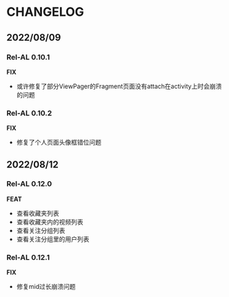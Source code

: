 # CHANGELOG
## 2022/08/09 
### Rel-AL 0.10.1
**FIX**
- 或许修复了部分ViewPager的Fragment页面没有attach在activity上时会崩溃的问题
### Rel-AL 0.10.2
**FIX**
- 修复了个人页面头像框错位问题
## 2022/08/12
### Rel-AL 0.12.0
**FEAT**
- 查看收藏夹列表
- 查看收藏夹内的视频列表
- 查看关注分组列表
- 查看关注分组里的用户列表
### Rel-AL 0.12.1
**FIX**
- 修复mid过长崩溃问题
